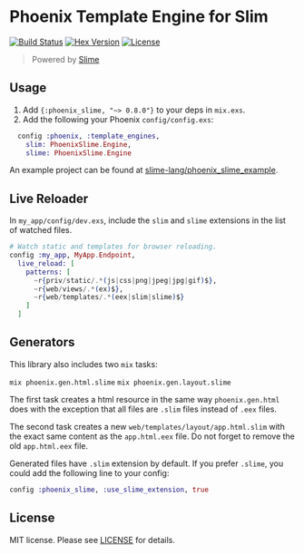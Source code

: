 # Phoenix Template Engine for Slim

[![Build Status][travis-img]][travis] [![Hex Version][hex-img]][hex] [![License][license-img]][license]

> Powered by [Slime](https://github.com/slime-lang/slime)

[travis-img]: https://travis-ci.org/slime-lang/phoenix_slime.png?branch=master
[travis]: https://travis-ci.org/slime-lang/phoenix_slime
[hex-img]: https://img.shields.io/hexpm/v/phoenix_slime.svg
[hex]: https://hex.pm/packages/phoenix_slime
[license-img]: http://img.shields.io/badge/license-MIT-brightgreen.svg
[license]: http://opensource.org/licenses/MIT

## Usage

  1. Add `{:phoenix_slime, "~> 0.8.0"}` to your deps in `mix.exs`.
  2. Add the following your Phoenix `config/config.exs`:

```elixir
  config :phoenix, :template_engines,
    slim: PhoenixSlime.Engine,
    slime: PhoenixSlime.Engine
```

An example project can be found at [slime-lang/phoenix_slime_example][phoenix_slime_example].

[phoenix_slime_example]: https://github.com/slime-lang/phoenix_slime_example

## Live Reloader
In `my_app/config/dev.exs`, include the `slim` and `slime` extensions in the list of watched files.

```elixir
# Watch static and templates for browser reloading.
config :my_app, MyApp.Endpoint,
  live_reload: [
    patterns: [
      ~r{priv/static/.*(js|css|png|jpeg|jpg|gif)$},
      ~r{web/views/.*(ex)$},
      ~r{web/templates/.*(eex|slim|slime)$}
    ]
  ]
```

## Generators

This library also includes two `mix` tasks:

`mix phoenix.gen.html.slime`
`mix phoenix.gen.layout.slime`

The first task creates a html resource in the same way `phoenix.gen.html` does
with the exception that all files are `.slim` files instead of `.eex` files.

The second task creates a new `web/templates/layout/app.html.slim` with the
exact same content as the `app.html.eex` file. Do not forget to remove the old
`app.html.eex` file.

Generated files have `.slim` extension by default. If you prefer `.slime`, you could add the following line to your config:

```elixir
config :phoenix_slime, :use_slime_extension, true
```

## License

MIT license. Please see [LICENSE][license] for details.

[LICENSE]: https://github.com/slime-lang/slime/blob/master/LICENSE
